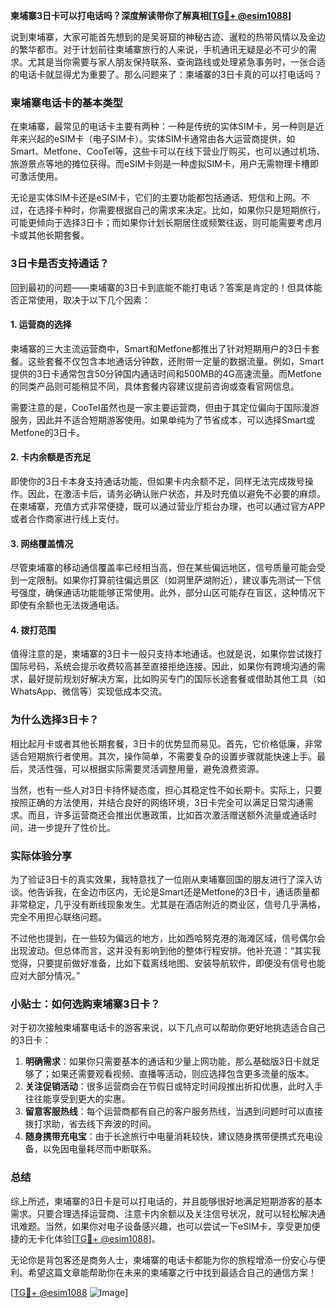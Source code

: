 **柬埔寨3日卡可以打电话吗？深度解读带你了解真相[[TG💪+ @esim1088](https://t.me/s/esim1088)]**

说到柬埔寨，大家可能首先想到的是吴哥窟的神秘古迹、暹粒的热带风情以及金边的繁华都市。对于计划前往柬埔寨旅行的人来说，手机通讯无疑是必不可少的需求。尤其是当你需要与家人朋友保持联系、查询路线或处理紧急事务时，一张合适的电话卡就显得尤为重要了。那么问题来了：柬埔寨的3日卡真的可以打电话吗？

### 柬埔寨电话卡的基本类型

在柬埔寨，最常见的电话卡主要有两种：一种是传统的实体SIM卡，另一种则是近年来兴起的eSIM卡（电子SIM卡）。实体SIM卡通常由各大运营商提供，如Smart、Metfone、CooTel等，这些卡可以在线下营业厅购买，也可以通过机场、旅游景点等地的摊位获得。而eSIM卡则是一种虚拟SIM卡，用户无需物理卡槽即可激活使用。

无论是实体SIM卡还是eSIM卡，它们的主要功能都包括通话、短信和上网。不过，在选择卡种时，你需要根据自己的需求来决定。比如，如果你只是短期旅行，可能更倾向于选择3日卡；而如果你计划长期居住或频繁往返，则可能需要考虑月卡或其他长期套餐。

### 3日卡是否支持通话？

回到最初的问题——柬埔寨的3日卡到底能不能打电话？答案是肯定的！但具体能否正常使用，取决于以下几个因素：

#### 1. **运营商的选择**
柬埔寨的三大主流运营商中，Smart和Metfone都推出了针对短期用户的3日卡套餐。这些套餐不仅包含本地通话分钟数，还附带一定量的数据流量。例如，Smart提供的3日卡通常包含50分钟国内通话时间和500MB的4G高速流量。而Metfone的同类产品则可能稍显不同，具体套餐内容建议提前咨询或查看官网信息。

需要注意的是，CooTel虽然也是一家主要运营商，但由于其定位偏向于国际漫游服务，因此并不适合短期游客使用。如果单纯为了节省成本，可以选择Smart或Metfone的3日卡。

#### 2. **卡内余额是否充足**
即使你的3日卡本身支持通话功能，但如果卡内余额不足，同样无法完成拨号操作。因此，在激活卡后，请务必确认账户状态，并及时充值以避免不必要的麻烦。在柬埔寨，充值方式非常便捷，既可以通过营业厅柜台办理，也可以通过官方APP或者合作商家进行线上支付。

#### 3. **网络覆盖情况**
尽管柬埔寨的移动通信覆盖率已经相当高，但在某些偏远地区，信号质量可能会受到一定限制。如果你打算前往偏远景区（如洞里萨湖附近），建议事先测试一下信号强度，确保通话功能能够正常使用。此外，部分山区可能存在盲区，这种情况下即使有余额也无法拨通电话。

#### 4. **拨打范围**
值得注意的是，柬埔寨的3日卡一般只支持本地通话。也就是说，如果你尝试拨打国际号码，系统会提示收费较高甚至直接拒绝连接。因此，如果你有跨境沟通的需求，最好提前规划好解决方案，比如购买专门的国际长途套餐或借助其他工具（如WhatsApp、微信等）实现低成本交流。

### 为什么选择3日卡？

相比起月卡或者其他长期套餐，3日卡的优势显而易见。首先，它价格低廉，非常适合短期旅行者使用。其次，操作简单，不需要复杂的设置步骤就能快速上手。最后，灵活性强，可以根据实际需要灵活调整用量，避免浪费资源。

当然，也有一些人对3日卡持怀疑态度，担心其稳定性不如长期卡。实际上，只要按照正确的方法使用，并结合良好的网络环境，3日卡完全可以满足日常沟通需求。而且，许多运营商还会推出优惠政策，比如首次激活赠送额外流量或通话时间，进一步提升了性价比。

### 实际体验分享

为了验证3日卡的真实效果，我特意找了一位刚从柬埔寨回国的朋友进行了深入访谈。他告诉我，在金边市区内，无论是Smart还是Metfone的3日卡，通话质量都非常稳定，几乎没有断线现象发生。尤其是在酒店附近的商业区，信号几乎满格，完全不用担心联络问题。

不过他也提到，在一些较为偏远的地方，比如西哈努克港的海滩区域，信号偶尔会出现波动。但总体而言，这并没有影响到他的整体行程安排。他补充道：“其实我觉得，只要提前做好准备，比如下载离线地图、安装导航软件，即便没有信号也能应对大部分情况。”

### 小贴士：如何选购柬埔寨3日卡？

对于初次接触柬埔寨电话卡的游客来说，以下几点可以帮助你更好地挑选适合自己的3日卡：

1. **明确需求**：如果你只需要基本的通话和少量上网功能，那么基础版3日卡就足够了；如果还需要观看视频、直播等活动，则应选择包含更多流量的版本。
2. **关注促销活动**：很多运营商会在节假日或特定时间段推出折扣优惠，此时入手往往能享受到更大的实惠。
3. **留意客服热线**：每个运营商都有自己的客户服务热线，当遇到问题时可以直接拨打求助，省去线下奔波的时间。
4. **随身携带充电宝**：由于长途旅行中电量消耗较快，建议随身携带便携式充电设备，以免因电量耗尽而中断联系。

### 总结

综上所述，柬埔寨的3日卡是可以打电话的，并且能够很好地满足短期游客的基本需求。只要合理选择运营商、注意卡内余额以及关注信号状况，就可以轻松解决通讯难题。当然，如果你对电子设备感兴趣，也可以尝试一下eSIM卡，享受更加便捷的无卡化体验[[TG💪+ @esim1088](https://t.me/s/esim1088)]。

无论你是背包客还是商务人士，柬埔寨的电话卡都能为你的旅程增添一份安心与便利。希望这篇文章能帮助你在未来的柬埔寨之行中找到最适合自己的通信方案！

[[TG💪+ @esim1088](https://t.me/s/esim1088) ![Image](https://i.postimg.cc/4NQfJmqS/Snipaste-2025-05-13-00-14-12.png)]